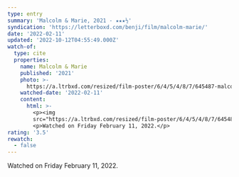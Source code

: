 ```yaml
---
type: entry
summary: 'Malcolm & Marie, 2021 - ★★★½'
syndication: 'https://letterboxd.com/benji/film/malcolm-marie/'
date: '2022-02-11'
updated: '2022-10-12T04:55:49.000Z'
watch-of:
  type: cite
  properties:
    name: Malcolm & Marie
    published: '2021'
    photo: >-
      https://a.ltrbxd.com/resized/film-poster/6/4/5/4/8/7/645487-malcolm-marie-0-600-0-900-crop.jpg?v=544b59817b
    watched-date: '2022-02-11'
    content:
      html: >-
        <p><img
        src="https://a.ltrbxd.com/resized/film-poster/6/4/5/4/8/7/645487-malcolm-marie-0-600-0-900-crop.jpg?v=544b59817b"/></p>
        <p>Watched on Friday February 11, 2022.</p>
rating: '3.5'
rewatch:
  - false
---
```

Watched on Friday February 11, 2022.
